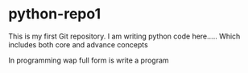 # python-repo1
This is my first Git repository.
I am writing python code here.....
Which includes both core and advance concepts

In programming wap full form is write a program
